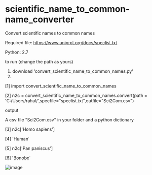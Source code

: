 # scientific_name_to_common-name_converter
Convert scientific names to common names

Required file: https://www.uniprot.org/docs/speclist.txt

Python: 2.7

to run (change the path as yours)

1. download 'convert_scientific_name_to_common_names.py'
2.

[1] import convert_scientific_name_to_common_names

[2] n2c = convert_scientific_name_to_common_names.convert(path = 'C:/Users/rahul/',specfile="speclist.txt",outfile="Sci2Com.csv")

output 

A csv file "Sci2Com.csv" in your folder and a python dictionary

[3] n2c['Homo sapiens']

[4] 'Human'

[5] n2c['Pan paniscus']

[6] 'Bonobo'


![image](https://user-images.githubusercontent.com/18325626/137793476-8c6014fa-67d9-4f27-b851-32ab6b9ea469.png)


